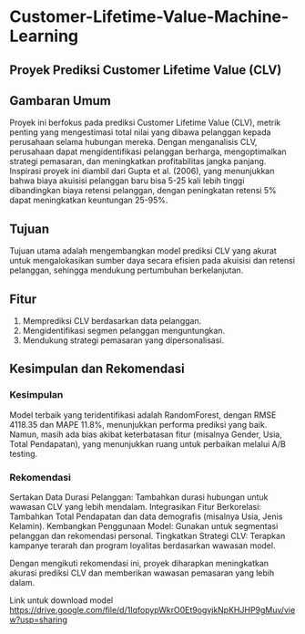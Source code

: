 # Customer-Lifetime-Value-Machine-Learning

## Proyek Prediksi Customer Lifetime Value (CLV)
## Gambaran Umum
Proyek ini berfokus pada prediksi Customer Lifetime Value (CLV), metrik penting yang mengestimasi total nilai yang dibawa pelanggan kepada perusahaan selama hubungan mereka. Dengan menganalisis CLV, perusahaan dapat mengidentifikasi pelanggan berharga, mengoptimalkan strategi pemasaran, dan meningkatkan profitabilitas jangka panjang. Inspirasi proyek ini diambil dari Gupta et al. (2006), yang menunjukkan bahwa biaya akuisisi pelanggan baru bisa 5-25 kali lebih tinggi dibandingkan biaya retensi pelanggan, dengan peningkatan retensi 5% dapat meningkatkan keuntungan 25-95%.
## Tujuan
Tujuan utama adalah mengembangkan model prediksi CLV yang akurat untuk mengalokasikan sumber daya secara efisien pada akuisisi dan retensi pelanggan, sehingga mendukung pertumbuhan berkelanjutan. 
## Fitur

1. Memprediksi CLV berdasarkan data pelanggan.
2. Mengidentifikasi segmen pelanggan menguntungkan.
3. Mendukung strategi pemasaran yang dipersonalisasi.

## Kesimpulan dan Rekomendasi
### Kesimpulan
Model terbaik yang teridentifikasi adalah RandomForest, dengan RMSE 4118.35 dan MAPE 11.8%, menunjukkan performa prediksi yang baik. Namun, masih ada bias akibat keterbatasan fitur (misalnya Gender, Usia, Total Pendapatan), yang menunjukkan ruang untuk perbaikan melalui A/B testing.
### Rekomendasi

Sertakan Data Durasi Pelanggan: Tambahkan durasi hubungan untuk wawasan CLV yang lebih mendalam.
Integrasikan Fitur Berkorelasi: Tambahkan Total Pendapatan dan data demografis (misalnya Usia, Jenis Kelamin).
Kembangkan Penggunaan Model: Gunakan untuk segmentasi pelanggan dan rekomendasi personal.
Tingkatkan Strategi CLV: Terapkan kampanye terarah dan program loyalitas berdasarkan wawasan model.

Dengan mengikuti rekomendasi ini, proyek diharapkan meningkatkan akurasi prediksi CLV dan memberikan wawasan pemasaran yang lebih dalam.

Link untuk download model https://drive.google.com/file/d/1IqfopypWkrO0Et9ogvjkNpKHJHP9gMuv/view?usp=sharing

